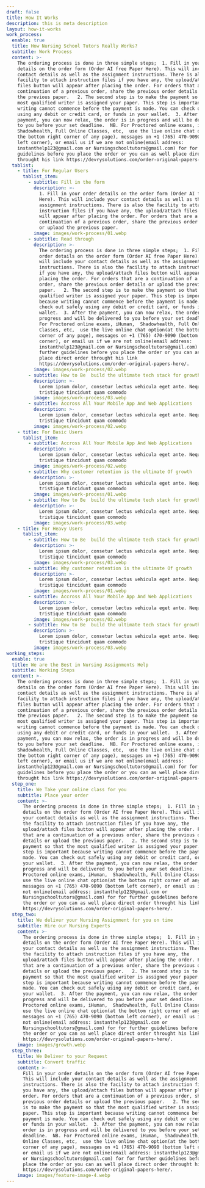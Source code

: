 ```yaml
---
draft: false
title: How It Works
description: this is meta description
layout: how-it-works
work_process:
  enable: true
  title: How Nursing School Tutors Really Works?
  subtitle: Work Process
  content: >-
    The ordering process is done in three simple steps;  1. Fill in your order
    details on the order form (Order AI free Paper Here). This will include your
    contact details as well as the assignment instructions. There is also the
    facility to attach instruction files if you have any, the upload/attach
    files button will appear after placing the order. For orders that are a
    continuation of a previous order, share the previous order details or upload
    the previous paper.   2. The second step is to make the payment so that the
    most qualified writer is assigned your paper. This step is important because
    writing cannot commence before the payment is made. You can check out safely
    using any debit or credit card, or funds in your wallet.  3. After the
    payment, you can now relax, the order is in progress and will be delivered
    to you before your set deadline.  NB. For Proctored online exams, iHuman, 
    Shadowhealth, Full Online Classes, etc,  use the live online chat option(at
    the bottom right corner of any page), messages on +1 (765) 470-9090 (bottom
    left corner), or email us if we are not online(email address:
    instanthelp123@gmail.com or Nursingschooltutors@gmail.com) for for further
    guidelines before you place the order or you can as well place direct order
    throught his link https://devrysolutions.com/order-original-papers-here/.
  tablist:
    - title: For Regular Users
      tablist_item:
        - subtitle: Fill in the form
          description: >-
            1. Fill in your order details on the order form (Order AI free Paper
            Here). This will include your contact details as well as the
            assignment instructions. There is also the facility to attach
            instruction files if you have any, the upload/attach files button
            will appear after placing the order. For orders that are a
            continuation of a previous order, share the previous order details
            or upload the previous paper. 
          image: images/work-process/01.webp
        - subtitle: Read through
          description: >-
            The ordering process is done in three simple steps;  1. Fill in your
            order details on the order form (Order AI free Paper Here). This
            will include your contact details as well as the assignment
            instructions. There is also the facility to attach instruction files
            if you have any, the upload/attach files button will appear after
            placing the order. For orders that are a continuation of a previous
            order, share the previous order details or upload the previous
            paper.   2. The second step is to make the payment so that the most
            qualified writer is assigned your paper. This step is important
            because writing cannot commence before the payment is made. You can
            check out safely using any debit or credit card, or funds in your
            wallet.  3. After the payment, you can now relax, the order is in
            progress and will be delivered to you before your set deadline.  NB.
            For Proctored online exams, iHuman,  Shadowhealth, Full Online
            Classes, etc,  use the live online chat option(at the bottom right
            corner of any page), messages on +1 (765) 470-9090 (bottom left
            corner), or email us if we are not online(email address:
            instanthelp123@gmail.com or Nursingschooltutors@gmail.com) for for
            further guidelines before you place the order or you can as well
            place direct order throught his link
            https://devrysolutions.com/order-original-papers-here/.
          image: images/work-process/02.webp
        - subtitle: How to Be  build the ultimate tech stack for growth
          description: >-
            Lorem ipsum dolor, consetur lectus vehicula eget ante. Neque non
            tristique tincidunt quam commodo
          image: images/work-process/03.webp
        - subtitle: Accross All Your Mobile App And Web Applications
          description: >-
            Lorem ipsum dolor, consetur lectus vehicula eget ante. Neque non
            tristique tincidunt quam commodo
          image: images/work-process/02.webp
    - title: For Basic Users
      tablist_item:
        - subtitle: Accross All Your Mobile App And Web Applications
          description: >-
            Lorem ipsum dolor, consetur lectus vehicula eget ante. Neque non
            tristique tincidunt quam commodo
          image: images/work-process/02.webp
        - subtitle: Why customer retention is the ultimate Of growth
          description: >-
            Lorem ipsum dolor, consetur lectus vehicula eget ante. Neque non
            tristique tincidunt quam commodo
          image: images/work-process/01.webp
        - subtitle: How to Be  build the ultimate tech stack for growth
          description: >-
            Lorem ipsum dolor, consetur lectus vehicula eget ante. Neque non
            tristique tincidunt quam commodo
          image: images/work-process/03.webp
    - title: For Heavy Users
      tablist_item:
        - subtitle: How to Be  build the ultimate tech stack for growth
          description: >-
            Lorem ipsum dolor, consetur lectus vehicula eget ante. Neque non
            tristique tincidunt quam commodo
          image: images/work-process/03.webp
        - subtitle: Why customer retention is the ultimate Of growth
          description: >-
            Lorem ipsum dolor, consetur lectus vehicula eget ante. Neque non
            tristique tincidunt quam commodo
          image: images/work-process/01.webp
        - subtitle: Accross All Your Mobile App And Web Applications
          description: >-
            Lorem ipsum dolor, consetur lectus vehicula eget ante. Neque non
            tristique tincidunt quam commodo
          image: images/work-process/02.webp
        - subtitle: How to Be  build the ultimate tech stack for growth
          description: >-
            Lorem ipsum dolor, consetur lectus vehicula eget ante. Neque non
            tristique tincidunt quam commodo
          image: images/work-process/03.webp
working_steps:
  enable: true
  title: We are the Best in Nursing Assignments Help
  subtitle: Working Steps
  content: >-
    The ordering process is done in three simple steps;  1. Fill in your order
    details on the order form (Order AI free Paper Here). This will include your
    contact details as well as the assignment instructions. There is also the
    facility to attach instruction files if you have any, the upload/attach
    files button will appear after placing the order. For orders that are a
    continuation of a previous order, share the previous order details or upload
    the previous paper.   2. The second step is to make the payment so that the
    most qualified writer is assigned your paper. This step is important because
    writing cannot commence before the payment is made. You can check out safely
    using any debit or credit card, or funds in your wallet.  3. After the
    payment, you can now relax, the order is in progress and will be delivered
    to you before your set deadline.  NB. For Proctored online exams, iHuman, 
    Shadowhealth, Full Online Classes, etc,  use the live online chat option(at
    the bottom right corner of any page), messages on +1 (765) 470-9090 (bottom
    left corner), or email us if we are not online(email address:
    instanthelp123@gmail.com or Nursingschooltutors@gmail.com) for for further
    guidelines before you place the order or you can as well place direct order
    throught his link https://devrysolutions.com/order-original-papers-here/.
  step_one:
    title: We Take your online class for you
    subtitle: Place your order
    content: >-
      The ordering process is done in three simple steps;  1. Fill in your order
      details on the order form (Order AI free Paper Here). This will include
      your contact details as well as the assignment instructions. There is also
      the facility to attach instruction files if you have any, the
      upload/attach files button will appear after placing the order. For orders
      that are a continuation of a previous order, share the previous order
      details or upload the previous paper.   2. The second step is to make the
      payment so that the most qualified writer is assigned your paper. This
      step is important because writing cannot commence before the payment is
      made. You can check out safely using any debit or credit card, or funds in
      your wallet.  3. After the payment, you can now relax, the order is in
      progress and will be delivered to you before your set deadline.  NB. For
      Proctored online exams, iHuman,  Shadowhealth, Full Online Classes, etc, 
      use the live online chat option(at the bottom right corner of any page),
      messages on +1 (765) 470-9090 (bottom left corner), or email us if we are
      not online(email address: instanthelp123@gmail.com or
      Nursingschooltutors@gmail.com) for for further guidelines before you place
      the order or you can as well place direct order throught his link
      https://devrysolutions.com/order-original-papers-here/.
  step_two:
    title: We deliver your Nursing Assignment for you on time
    subtitle: Hire our Nursing Experts
    content: >-
      The ordering process is done in three simple steps;  1. Fill in your order
      details on the order form (Order AI free Paper Here). This will include
      your contact details as well as the assignment instructions. There is also
      the facility to attach instruction files if you have any, the
      upload/attach files button will appear after placing the order. For orders
      that are a continuation of a previous order, share the previous order
      details or upload the previous paper.   2. The second step is to make the
      payment so that the most qualified writer is assigned your paper. This
      step is important because writing cannot commence before the payment is
      made. You can check out safely using any debit or credit card, or funds in
      your wallet.  3. After the payment, you can now relax, the order is in
      progress and will be delivered to you before your set deadline.  NB. For
      Proctored online exams, iHuman,  Shadowhealth, Full Online Classes, etc, 
      use the live online chat option(at the bottom right corner of any page),
      messages on +1 (765) 470-9090 (bottom left corner), or email us if we are
      not online(email address: instanthelp123@gmail.com or
      Nursingschooltutors@gmail.com) for for further guidelines before you place
      the order or you can as well place direct order throught his link
      https://devrysolutions.com/order-original-papers-here/.
    image: images/growth.webp
  step_three:
    title: We Deliver to your Request
    subtitle: Convert traffic
    content: >-
      Fill in your order details on the order form (Order AI free Paper Here).
      This will include your contact details as well as the assignment
      instructions. There is also the facility to attach instruction files if
      you have any, the upload/attach files button will appear after placing the
      order. For orders that are a continuation of a previous order, share the
      previous order details or upload the previous paper.   2. The second step
      is to make the payment so that the most qualified writer is assigned your
      paper. This step is important because writing cannot commence before the
      payment is made. You can check out safely using any debit or credit card,
      or funds in your wallet.  3. After the payment, you can now relax, the
      order is in progress and will be delivered to you before your set
      deadline.  NB. For Proctored online exams, iHuman,  Shadowhealth, Full
      Online Classes, etc,  use the live online chat option(at the bottom right
      corner of any page), messages on +1 (765) 470-9090 (bottom left corner),
      or email us if we are not online(email address: instanthelp123@gmail.com
      or Nursingschooltutors@gmail.com) for for further guidelines before you
      place the order or you can as well place direct order throught his link
      https://devrysolutions.com/order-original-papers-here/.
    image: images/feature-image-4.webp
---
```


